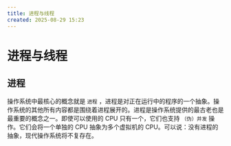 ```yaml
---
title: 进程与线程
created: 2025-08-29 15:23
---
```



<!-- markdownlint-disable MD025 -->

# 进程与线程

## 进程

操作系统中最核心的概念就是 `进程` ，进程是对正在运行中的程序的一个抽象。操作系统的其他所有内容都是围绕着进程展开的。进程是操作系统提供的最古老也是最重要的概念之一。即使可以使用的 CPU 只有一个，它们也支持 `（伪）并发` 操作。它们会将一个单独的 CPU 抽象为多个虚拟机的 CPU。可以说：没有进程的抽象，现代操作系统将不复存在。
